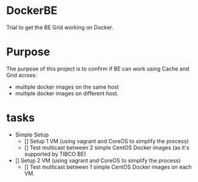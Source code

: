 # DockerBE
Trial to get the BE Grid working on Docker.

# Purpose
The purpose of this project is to confirm if BE can work using Cache and Grid across:
* multiple docker images on the same host
* multiple docker images on different host.

# tasks
- Simple Setup
  - [] Setup 1 VM (using vagrant and CoreOS to simplify the process)
  - [] Test multicast between 2 simple CentOS Docker images (as it's supported by TIBCO BE)
- [] Setup 2 VM (using vagrant and CoreOS to simplify the process)
  - [] Test multicast between 1 simple CentOS Docker images on each VM.
